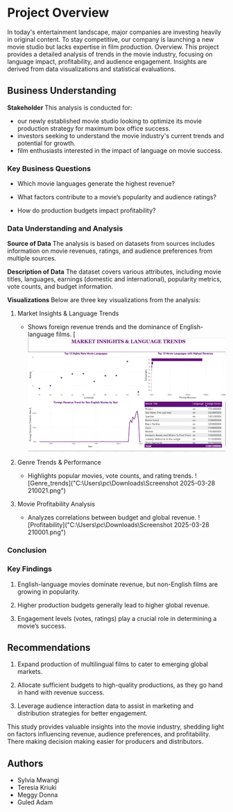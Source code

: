 # Project Overview
In today's entertainment landscape, major companies are investing heavily in original content. To stay competitive, our company is launching a new movie studio but lacks expertise in film production. Overview. This project provides a detailed analysis of trends in the movie industry, focusing on language impact, profitability, and audience engagement. Insights are derived from data visualizations and statistical evaluations.


## Business Understanding
**Stakeholder** 
This analysis is conducted for:

* our newly established movie studio looking to optimize its movie production strategy for maximum box office success.
* investors seeking to understand the movie industry's current trends and potential for growth.
* film enthusiasts interested in the impact of language on movie success.

### Key Business Questions

* Which movie languages generate the highest revenue?

* What factors contribute to a movie’s popularity and audience ratings?

* How do production budgets impact profitability?


### Data Understanding and Analysis
**Source of Data**
The analysis is based on datasets from sources includes information on movie revenues, ratings, and audience preferences from multiple sources.

**Description of Data**
The dataset covers various attributes, including movie titles, languages, earnings (domestic and international), popularity metrics, vote counts, and budget information.

**Visualizations**
Below are three key visualizations from the analysis:

1. Market Insights & Language Trends 

    * Shows foreign revenue trends and the dominance of English-language films.
   [ ![Language_trends](https://github.com/MegAtaro/Phase_2_Project_G5/blob/27f5be1b8d43133cb37a9835c1319a786855bfa5/Screenshot%202025-03-28%20210045.png)

2. Genre Trends & Performance

    * Highlights popular movies, vote counts, and rating trends.
     ![Genre_trends]("C:\Users\pc\Downloads\Screenshot 2025-03-28 210021.png")

3. Movie Profitability Analysis 

    * Analyzes correlations between budget and global revenue.
    ![Profitability]("C:\Users\pc\Downloads\Screenshot 2025-03-28 210001.png")

### Conclusion

### Key Findings
1. English-language movies dominate revenue, but non-English films are growing in popularity.

2. Higher production budgets generally lead to higher global revenue.

3. Engagement levels (votes, ratings) play a crucial role in determining a movie’s success.

## Recommendations
1. Expand production of multilingual films to cater to emerging global markets.

2. Allocate sufficient budgets to high-quality productions, as they go hand in hand with revenue success.

3. Leverage audience interaction data to assist in marketing and distribution strategies for better engagement.

This study provides valuable insights into the movie industry, shedding light on factors influencing revenue, audience preferences, and profitability. There making decision making easier for producers and distributors.

## Authors
- Sylvia Mwangi
- Teresia Kriuki
- Meggy Donna
- Guled Adam
